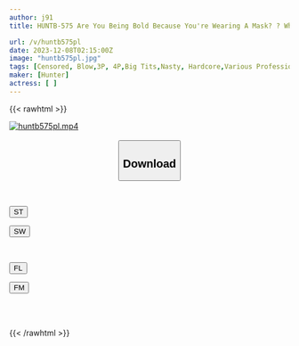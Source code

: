 ```yaml
---
author: j91
title: HUNTB-575 Are You Being Bold Because You're Wearing A Mask? ? When I Called Two Visiting Caregivers To My Home, A Sexy Masked Beauty With Big Breasts Came! From The Beginning, She Had A Lewd Atmosphere And Clearly Looked At Me With Naughty Eyes.

url: /v/huntb575pl
date: 2023-12-08T02:15:00Z
image: "huntb575pl.jpg"
tags: [Censored, Blow,3P, 4P,Big Tits,Nasty, Hardcore,Various Professions	]
maker: [Hunter]
actress: [ ]
---
```



{{< rawhtml >}}

<div class="video" data-videoid="DGOxqRL7zOh3d3">
    <a href="javascript:;">
        <img src="/v/huntb575pl/huntb575pl.jpg" width="WIDTH" height="HEIGHT" alt="huntb575pl.mp4" loading="lazy">
    </a>
</div>

<script type="text/javascript" src="https://j91.asia/asset/on-demand-st.js"></script>

<br>
  <link rel="stylesheet" href="https://j91.asia/asset/bs5.css">
  
  <center>
  <button class="btn btn-primary" type="button" data-bs-toggle="collapse" data-bs-target=".multi-collapse" aria-expanded="false" aria-controls="multiCollapseExample1 multiCollapseExample2"><h2>Download</h2></button></center>
</p>
<div class="row">
  <div class="col">
    <div class="collapse multi-collapse" id="multiCollapseExample1">
      <div class="card card-body">
	      	      <br>
<div class="buttons">  
<p><a href="https://streamtape.to/v/DGOxqRL7zOh3d3" target="_blank"><button class="btn-hover color-3"><i class="fa fa-download"></i> ST</button></a></p>
<p><a href="https://flaswish.com/a8y06e52vtro" target="_blank"><button class="btn-hover color-2"><i class="fa fa-download"></i> SW</button></a></p></div>
    </div>
  </div>
</div>
  <div class="col">
    <div class="collapse multi-collapse" id="multiCollapseExample2">
      <div class="card card-body">
	      <br>
<div class="buttons">
<p><a href="javascript:;" target="_blank"><button class="btn-hover color-9"><i class="fa fa-download"></i> FL</button></a></p>
<p><a href="javascript:;" target="_blank"><button class="btn-hover color-8"><i class="fa fa-download"></i> FM</button></a></p></div>
<br><br>
      </div>
    </div>
  </div>
</div>

{{< /rawhtml >}}